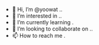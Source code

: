 - 👋 Hi, I’m @yoowat ..
- 👀 I’m interested in ..
- 🌱 I’m currently learning .
- 💞️ I’m looking to collaborate on ..
- 📫 How to reach me .

<!---
yoowat/yoowat is a ✨ special ✨ repository because its `README.md` (this file) appears on your GitHub profile.
You can click the Preview link to take a look at your changes.
--->
